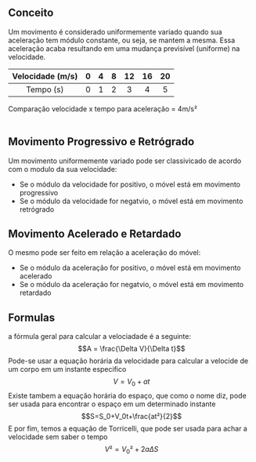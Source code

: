 <br></br>
## Conceito

Um movimento é considerado uniformemente variado quando sua aceleração tem módulo constante, ou seja, se mantem a mesma. Essa aceleração acaba resultando em uma mudança previsível (uniforme) na velocidade.

| Velocidade (m/s) | 0 | 4 | 8 | 12 | 16 | 20 |
|:---:|:---:|:---:|:---:|:---:|:---:|:---:|
| Tempo (s) | 0 | 1 | 2 | 3 | 4 | 5 |
Comparação velocidade x tempo para aceleração = 4m/s²
<br></br>
## Movimento Progressivo e Retrógrado

Um movimento uniformemente variado pode ser classivicado de acordo com o modulo da sua velocidade:

* Se o módulo da velocidade for positivo, o móvel está em movimento progressivo
* Se o módulo da velocidade for negatvio, o móvel está em movimento retrógrado

## Movimento Acelerado e Retardado

O mesmo pode ser feito em relação a aceleração do móvel:

* Se o módulo da aceleração for positivo, o móvel está em movimento acelerado
* Se o módulo da aceleração for negatvio, o móvel está em movimento retardado

## Formulas

a fórmula geral para calcular a velociadade é a seguinte:
$$A = \frac{\Delta V}{\Delta t}$$
Pode-se usar a equação horária da velocidade para calcular a velocide de um corpo em um instante especifico
$$V = V_0 + at$$
Existe tambem a equação horária do espaço, que como o nome diz, pode ser usada para encontrar o espaço em um determinado instante
$$S=S_0+V_0t+\frac{at²}{2}$$
E por fim, temos a equação de Torricelli, que pode ser usada para achar a velocidade sem saber o tempo
$$V²=V_0² + 2a\Delta S$$